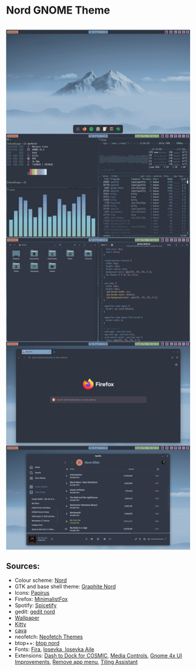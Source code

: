 # Nord GNOME Theme

<br/>

<img src="screenshots/screenshot.png" width="500px">

<br/>

## Sources:
- Colour scheme: [Nord](https://github.com/arcticicestudio/nord)
- GTK and base shell theme: [Graphite Nord](https://github.com/vinceliuice/Graphite-gtk-theme)
- Icons: [Papirus](https://github.com/PapirusDevelopmentTeam/papirus-icon-theme) 
- Firefox: [MinimalistFox](https://github.com/canbeardig/MinimalistFox)
- Spotify: [Spicetify](https://github.com/spicetify)
- gedit: [gedit nord](https://github.com/arcticicestudio/nord-gedit)
- [Wallpaper](https://wallhaven.cc/w/6kxmj6)
- [Kitty](https://github.com/kovidgoyal/kitty)
- [cava](https://github.com/karlstav/cava)
- neofetch: [Neofetch Themes](https://github.com/chick2d/neofetch-themes/)
- btop++: [btop nord](https://github.com/aristocratos/btop)
- Fonts: [Fira](https://github.com/mozilla/Fira), [Iosevka, Iosevka Aile](https://github.com/be5invis/Iosevka)
- Extensions: [Dash to Dock for COSMIC](https://extensions.gnome.org/extension/5004/dash-to-dock-for-cosmic/), [Media Controls](https://extensions.gnome.org/extension/4470/media-controls/), [Gnome 4x UI Improvements](https://extensions.gnome.org/extension/4158/gnome-40-ui-improvements/), [Remove app menu](https://extensions.gnome.org/extension/3906/remove-app-menu/), [Tiling Assistant](https://extensions.gnome.org/extension/3733/tiling-assistant/)
